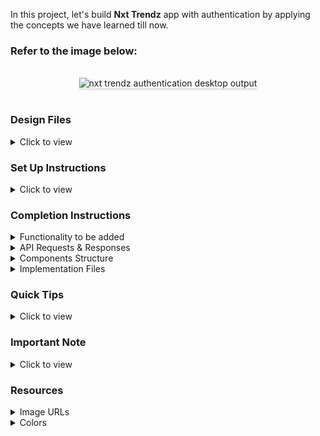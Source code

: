 In this project, let's build **Nxt Trendz** app with authentication by applying the concepts we have learned till now.

### Refer to the image below:

<br/>
<div style="text-align: center;">
    <img src="https://assets.ccbp.in/frontend/content/react-js/nxt-trendz-authentication-output-v2.gif" alt="nxt trendz authentication desktop output" style="max-width:90%;box-shadow:0 2.8px 2.2px rgba(0, 0, 0, 0.12)">
</div>
<br/>

### Design Files

<details>
<summary>Click to view</summary>

- [Extra Small (Size < 576px), Small (Size >= 576px), and Medium (Size >= 768px)](https://assets.ccbp.in/frontend/content/react-js/nxt-trendz-authentication-sm-outputs.png)
- [Large (Size >= 992px) and Extra Large (Size >= 1200px) - Login](https://assets.ccbp.in/frontend/content/react-js/nxt-trendz-authentication-lg-login-output.png)
- [Medium (Size >= 768px), Large (Size >= 992px) and Extra Large (Size >= 1200px) - Home](https://assets.ccbp.in/frontend/content/react-js/nxt-trendz-authentication-lg-home-output.png)

</details>

### Set Up Instructions

<details>
<summary>Click to view</summary>

- Download dependencies by running `npm install`
- Start up the app using `npm start`
</details>

### Completion Instructions

<details>
<summary>Functionality to be added</summary>
<br/>

The app must have the following functionalities

- When invalid credentials are provided in the login form and **Login** button is clicked, then the respective error message from the response should be displayed
- When the **username** and **password** are provided correctly and **Login** button is clicked, then the page should navigate to Home Route

</details>

<details>

<summary>API Requests & Responses</summary>
<br/>

**loginApiUrl**

#### API: `https://apis.ccbp.in/login`

#### Method: `POST`

#### Description:

Returns a response based on the credentials provided

#### Sample Success Response

```json
{
  "jwt_token": "eyJhbGciOiJIUzI1NiIsInR5cCI6IkpXVCJ9.eyJ1c2VybmFtZSI6InJhaHVsIiwicm9sZSI6IlBSSU1FX1VTRVIiLCJpYXQiOjE2MTk2Mjg2MTN9.nZDlFsnSWArLKKeF0QbmdVfLgzUbx1BGJsqa2kc_21Y"
}
```

#### Sample Failure Response

```json
{
  "status_code": 404,
  "error_msg": "Username is not found"
}
```

</details>

<details>
<summary>Components Structure</summary>
<br/>
<div style="text-align: center;">
    <img src="https://assets.ccbp.in/frontend/content/react-js/nxt-trendz-authentication-login-component-structure-breakdown.png" alt="nxt trendz authentication login component structure breakdown" style="max-width:100%;box-shadow:0 2.8px 2.2px rgba(0, 0, 0, 0.12)">
</div>
<br/>
<div style="text-align: center;">
    <img src="https://assets.ccbp.in/frontend/content/react-js/nxt-trendz-authentication-home-component-structure-breakdown.png" alt="nxt trendz authentication home component structure breakdown" style="max-width:100%;box-shadow:0 2.8px 2.2px rgba(0, 0, 0, 0.12)">
</div>
<br/>
</details>

<details>
<summary>Implementation Files</summary>
<br/>

Use these files to complete the implementation:

- `src/App.js`
- `src/components/LoginForm/index.js`
- `src/components/LoginForm/index.css`
- `src/components/Home/index.js`
- `src/components/Home/index.css`
- `src/components/Header/index.js`
- `src/components/Header/index.css`
</details>

### Quick Tips

<details>
<summary>Click to view</summary>
<br>

- You can use the `box-shadow` CSS property to apply the box-shadow effect to containers

  ```
    box-shadow: 0px 4px 16px 0px #bfbfbf;
  ```

  <br/>
   <img src="https://assets.ccbp.in/frontend/content/react-js/box-shadow-img.png" alt="box shadow" style="width:200px" />

- You can use the `cursor` CSS property to specify the mouse cursor to be displayed when pointing over an element

  ```
    cursor: pointer;
  ```

  <br/>
   <img src="https://assets.ccbp.in/frontend/content/react-js/cursor-pointer-img.png" alt="cursor pointer" style="width:100px" />

- You can use the below `outline` CSS property for buttons and input elements to remove the highlighting when the elements are clicked

  ```
    outline: none;
  ```

</details>

### Important Note

<details>
<summary>Click to view</summary>

<br/>

**The following instructions are required for the tests to pass**

- `Home` route should consist of `/` in the URL path
- `Login` route should consist of `/login` in the URL path
- No need to use the `BrowserRouter` in `App.js` as we have already included in `index.js`
- User credentials

  ```text
   username: rahul
   password: rahul@2021
  ```

</details>

### Resources

<details>
<summary>Image URLs</summary>

- [https://assets.ccbp.in/frontend/react-js/nxt-trendz-logo-img.png](https://assets.ccbp.in/frontend/react-js/nxt-trendz-logo-img.png) alt should be **website logo**
- [https://assets.ccbp.in/frontend/react-js/nxt-trendz-login-img.png](https://assets.ccbp.in/frontend/react-js/nxt-trendz-login-img.png) alt should be **website login**
- [https://assets.ccbp.in/frontend/react-js/nxt-trendz-home-img.png](https://assets.ccbp.in/frontend/react-js/nxt-trendz-home-img.png) alt should be **clothes that get you noticed**
- [https://assets.ccbp.in/frontend/react-js/nxt-trendz-log-out-img.png](https://assets.ccbp.in/frontend/react-js/nxt-trendz-log-out-img.png) alt should be **nav logout**
- [https://assets.ccbp.in/frontend/react-js/nxt-trendz-home-icon.png](https://assets.ccbp.in/frontend/react-js/nxt-trendz-home-icon.png) alt should be **nav home**
- [https://assets.ccbp.in/frontend/react-js/nxt-trendz-products-icon.png](https://assets.ccbp.in/frontend/react-js/nxt-trendz-products-icon.png) alt should be **nav products**
- [https://assets.ccbp.in/frontend/react-js/nxt-trendz-cart-icon.png](https://assets.ccbp.in/frontend/react-js/nxt-trendz-cart-icon.png) alt should be **nav cart**

</details>

<details>
<summary>Colors</summary>

<br/>
<div style="background-color: #1e293b; width: 150px; padding: 10px; color: white">Hex: #1e293b</div>
<div style="background-color: #ffffff; width: 150px; padding: 10px; color: black">Hex: #ffffff</div>
<div style="background-color: #475569; width: 150px; padding: 10px; color: white">Hex: #475569</div>
<div style="background-color: #e6f6ff; width: 150px; padding: 10px; color: black">Hex: #e6f6ff</div>
<div style="background-color: #d7dfe9; width: 150px; padding: 10px; color: black">Hex: #d7dfe9</div>
<div style="background-color: #e2e8f0; width: 150px; padding: 10px; color: black">Hex: #e2e8f0</div>
<div style="background-color: #64748b; width: 150px; padding: 10px; color: white">Hex: #64748b</div>
<div style="background-color: #0b69ff; width: 150px; padding: 10px; color: white">Hex: #0b69ff</div>
<div style="background-color: #ff0b37; width: 150px; padding: 10px; color: white">Hex: #ff0b37</div>

</details>


